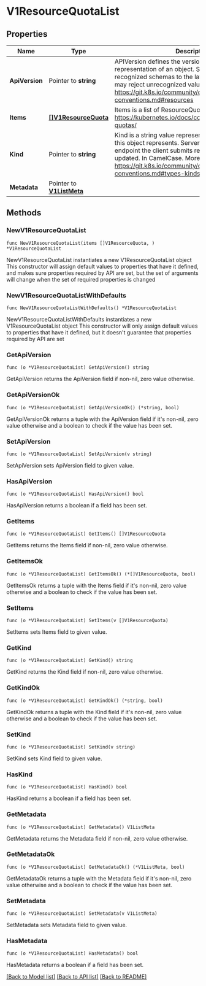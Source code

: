 # V1ResourceQuotaList

## Properties

Name | Type | Description | Notes
------------ | ------------- | ------------- | -------------
**ApiVersion** | Pointer to **string** | APIVersion defines the versioned schema of this representation of an object. Servers should convert recognized schemas to the latest internal value, and may reject unrecognized values. More info: https://git.k8s.io/community/contributors/devel/api-conventions.md#resources | [optional] 
**Items** | [**[]V1ResourceQuota**](V1ResourceQuota.md) | Items is a list of ResourceQuota objects. More info: https://kubernetes.io/docs/concepts/policy/resource-quotas/ | 
**Kind** | Pointer to **string** | Kind is a string value representing the REST resource this object represents. Servers may infer this from the endpoint the client submits requests to. Cannot be updated. In CamelCase. More info: https://git.k8s.io/community/contributors/devel/api-conventions.md#types-kinds | [optional] 
**Metadata** | Pointer to [**V1ListMeta**](V1ListMeta.md) |  | [optional] 

## Methods

### NewV1ResourceQuotaList

`func NewV1ResourceQuotaList(items []V1ResourceQuota, ) *V1ResourceQuotaList`

NewV1ResourceQuotaList instantiates a new V1ResourceQuotaList object
This constructor will assign default values to properties that have it defined,
and makes sure properties required by API are set, but the set of arguments
will change when the set of required properties is changed

### NewV1ResourceQuotaListWithDefaults

`func NewV1ResourceQuotaListWithDefaults() *V1ResourceQuotaList`

NewV1ResourceQuotaListWithDefaults instantiates a new V1ResourceQuotaList object
This constructor will only assign default values to properties that have it defined,
but it doesn't guarantee that properties required by API are set

### GetApiVersion

`func (o *V1ResourceQuotaList) GetApiVersion() string`

GetApiVersion returns the ApiVersion field if non-nil, zero value otherwise.

### GetApiVersionOk

`func (o *V1ResourceQuotaList) GetApiVersionOk() (*string, bool)`

GetApiVersionOk returns a tuple with the ApiVersion field if it's non-nil, zero value otherwise
and a boolean to check if the value has been set.

### SetApiVersion

`func (o *V1ResourceQuotaList) SetApiVersion(v string)`

SetApiVersion sets ApiVersion field to given value.

### HasApiVersion

`func (o *V1ResourceQuotaList) HasApiVersion() bool`

HasApiVersion returns a boolean if a field has been set.

### GetItems

`func (o *V1ResourceQuotaList) GetItems() []V1ResourceQuota`

GetItems returns the Items field if non-nil, zero value otherwise.

### GetItemsOk

`func (o *V1ResourceQuotaList) GetItemsOk() (*[]V1ResourceQuota, bool)`

GetItemsOk returns a tuple with the Items field if it's non-nil, zero value otherwise
and a boolean to check if the value has been set.

### SetItems

`func (o *V1ResourceQuotaList) SetItems(v []V1ResourceQuota)`

SetItems sets Items field to given value.


### GetKind

`func (o *V1ResourceQuotaList) GetKind() string`

GetKind returns the Kind field if non-nil, zero value otherwise.

### GetKindOk

`func (o *V1ResourceQuotaList) GetKindOk() (*string, bool)`

GetKindOk returns a tuple with the Kind field if it's non-nil, zero value otherwise
and a boolean to check if the value has been set.

### SetKind

`func (o *V1ResourceQuotaList) SetKind(v string)`

SetKind sets Kind field to given value.

### HasKind

`func (o *V1ResourceQuotaList) HasKind() bool`

HasKind returns a boolean if a field has been set.

### GetMetadata

`func (o *V1ResourceQuotaList) GetMetadata() V1ListMeta`

GetMetadata returns the Metadata field if non-nil, zero value otherwise.

### GetMetadataOk

`func (o *V1ResourceQuotaList) GetMetadataOk() (*V1ListMeta, bool)`

GetMetadataOk returns a tuple with the Metadata field if it's non-nil, zero value otherwise
and a boolean to check if the value has been set.

### SetMetadata

`func (o *V1ResourceQuotaList) SetMetadata(v V1ListMeta)`

SetMetadata sets Metadata field to given value.

### HasMetadata

`func (o *V1ResourceQuotaList) HasMetadata() bool`

HasMetadata returns a boolean if a field has been set.


[[Back to Model list]](../README.md#documentation-for-models) [[Back to API list]](../README.md#documentation-for-api-endpoints) [[Back to README]](../README.md)


